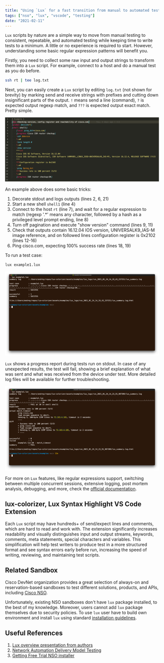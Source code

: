 ```yaml
---
title: "Using `Lux` for a fast transition from manual to automated testing"
tags: ["nso", "lux", "vscode", "testing"]
date: "2021-02-11"
---
```


`Lux` scripts by nature are a simple way to move from manual testing to
consistent, repeatable, and automated testing while keeping time to write tests
to a minimum. A little or no experience is required to start. However,
understanding some basic regular expression patterns will benefit you.

Firstly, you need to collect some raw input and output strings to transform them
into a `Lux` script. For example, connect to a host and do a manual test as you
do before.

```sh
ssh rt | tee log.txt
```

Next, you can easily create a `Lux` script by editing `log.txt` (not shown for
brevity) by marking send and receive strings with prefixes and cutting down
insignificant parts of the output. `!` means send a line (command), `?` is
expected output regexp match, and `???` is expected output exact match. Pretty
simple.

![An example](https://github.com/andreygrechin/lux-colorizer/raw/main/assets/images/example-color.png)

An example above does some basic tricks:

1. Decorate stdout and logs outputs (lines 2, 6, 21)
2. Start a new shell `shell1` (line 4)
3. Connect to the host `rt` (line 7), and wait for a regular expression to match
   (regexp '.*' means any character, followed by a hash as a privileged level
   prompt ending, line 8)
4. Turn off pagination and execute "show version" command (lines 9, 11)
5. Check that outputs contain 16.12.04 IOS version, UNIVERSALK9_IAS-M image
   reference, and on followed lines configuration register is 0x2102 (lines
   12-16)
6. Ping cisco.com, expecting 100% success rate (lines 18, 19)

To run a test case:

```sh
lux example1.lux
```

![Example of success](https://github.com/andreygrechin/lux-colorizer/raw/main/assets/images/success.png)

`Lux` shows a progress report during tests run on stdout. In case of any
unexpected results, the test will fail, showing a brief explanation of what was
sent and what was received from the device under test. More detailed log files
will be available for further troubleshooting.

![Example of fail](https://github.com/andreygrechin/lux-colorizer/raw/main/assets/images/fail.png)

For more on `Lux` features, like regular expressions support, switching between
multiple concurrent sessions, extensive logging, post mortem analysis,
debugging, and more, check the
[official documentation](https://github.com/hawk/lux/blob/master/doc/lux.md).

## lux-colorizer, Lux Syntax Highlight VS Code Extension

Each `Lux` script may have hundreds+ of send/expect lines and comments, which
are hard to read and work with. The extension significantly increases
readability and visually distinguishes input and output streams, keywords,
comments, meta statements, special characters and variables. This simplification
will help test writers to produce test in a more structured format and see
syntax errors early before run, increasing the speed of writing, reviewing, and
maintaining test scripts.

## Related Sandbox

Cisco DevNet organization provides a great selection of always-on and
reservation-based sandboxes to test different solutions, products, and APIs,
including
[Cisco NSO](https://devnetsandbox.cisco.com/RM/Diagram/Index/43964e62-a13c-4929-bde7-a2f68ad6b27c?diagramType=Topology).

Unfortunately, existing NSO sandboxes don't have `lux` package installed, to the best
of my knowledge. Moreover, users cannot add `lux` package themselves due to
security policies. To use `lux` user have to build own environment and install
`lux` using standard
[installation guidelines](https://github.com/hawk/lux/blob/master/INSTALL.md).

## Useful References

1. [Lux overview presentation from authors](https://www.youtube.com/watch?v=Nu15YOpmCKQ)
1. [Network Automation Delivery Model Testing](https://developer.cisco.com/docs/network-automation-delivery-model/#!test/test)
1. [Getting Free Trial NSO installer](https://developer.cisco.com/docs/nso/#!getting-and-installing-nso)
